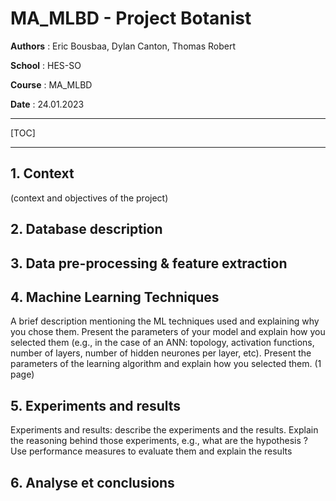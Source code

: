 # MA_MLBD - Project Botanist
**Authors** : Eric Bousbaa, Dylan Canton, Thomas Robert

**School** : HES-SO

**Course** : MA_MLBD

**Date** : 24.01.2023

---

[TOC]

---

## 1. Context

(context and objectives of the project)



## 2. Database description





## 3. Data pre-processing & feature extraction





## 4. Machine Learning Techniques 

A brief description mentioning the ML techniques used and explaining why you chose them. Present the parameters of your model and explain how  you selected them (e.g., in the case of an ANN: topology, activation  functions, number of layers, number of hidden neurones per layer, etc).  Present the parameters of the learning algorithm and explain how you  selected them. (1 page)



## 5. Experiments and results

Experiments and results: describe the experiments and the results.  Explain the reasoning behind those experiments, e.g., what are the  hypothesis ? Use performance measures to evaluate them and explain the  results



## 6. Analyse et conclusions

### 
